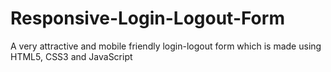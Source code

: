 # Responsive-Login-Logout-Form
A very attractive and mobile friendly login-logout form which is made using HTML5, CSS3 and JavaScript
